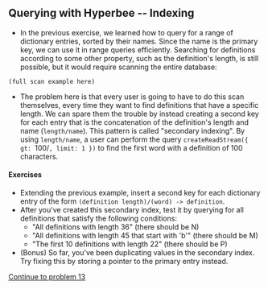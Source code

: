 ## Querying with Hyperbee -- Indexing
* In the previous exercise, we learned how to query for a range of dictionary entries, sorted by their names. Since the name is the primary key, we can use it in range queries efficiently. Searching for definitions according to some other property, such as the definition's length, is still possible, but it would require scanning the entire database:
```
(full scan example here)
```
* The problem here is that every user is going to have to do this scan themselves, every time they want to find definitions that have a specific length. We can spare them the trouble by instead creating a second key for each entry that is the concatenation of the definition's length and name (`length/name`). This pattern is called "secondary indexing". By using `length/name`, a user can perform the query `createReadStream({ gt: `100/`, limit: 1 })` to find the first word with a definition of 100 characters.

#### Exercises
 * Extending the previous example, insert a second key for each dictionary entry of the form `(definition length)/(word) -> definition`.
 * After you've created this secondary index, test it by querying for all definitions that satisfy the following conditions:
     * "All definitions with length 36" (there should be N)
     * "All definitions with length 45 that start with 'b'" (there should be M)
     * "The first 10 definitions with length 22" (there should be P)
* (Bonus) So far, you've been duplicating values in the secondary index. Try fixing this by storing a pointer to the primary entry instead.

[Continue to problem 13](13.md)
